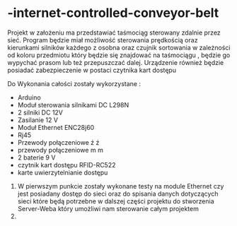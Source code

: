 # -internet-controlled-conveyor-belt

Projekt w założeniu ma przedstawiać taśmociąg sterowany zdalnie przez sieć. Program będzie miał możliwość sterowania prędkością oraz kierunkami silników każdego z osobna oraz czujnik sortowania w zależności od koloru przedmiotu który będzie się znajdować na taśmociągu , będzie go wypychać prasom lub też przepuszczać dalej. Urządzenie również będzie posiadać zabezpieczenie w postaci czytnika kart dostępu 

Do Wykonania całości zostały wykorzystane :
- Arduino 
- Moduł sterowania silnikami DC L298N 
- 2 silniki DC 12V 
- Zasilanie 12 V
- Moduł Ethernet ENC28j60 
- Rj45 
- Przewody połączeniowe ź ź 
- przewody połączeniowe m m 
- 2 baterie 9 V 
- czytnik kart dostępu RFID-RC522
- karte uwierzytelnianie dostępu 



1. W pierwszym punkcie zostały wykonane testy na module Ethernet czy jest posiadany dostęp do sieci oraz do spisania danych dotyczących sieci które będą potrzebne w dalszej części projektu do stworzenia Server-Weba który umożliwi nam sterowanie całym projektem 
2. 
